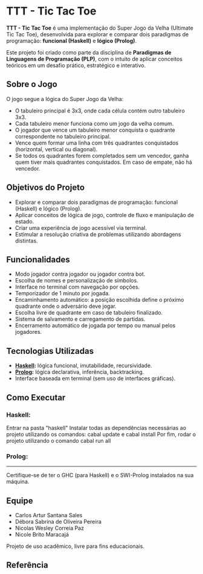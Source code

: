 # TTT - Tic Tac Toe

**TTT - Tic Tac Toe** é uma implementação do Super Jogo da Velha (Ultimate Tic Tac Toe), desenvolvida para explorar e comparar dois paradigmas de programação: **funcional (Haskell)** e **lógico (Prolog)**.

Este projeto foi criado como parte da disciplina de **Paradigmas de Linguagens de Programação (PLP)**, com o intuito de aplicar conceitos teóricos em um desafio prático, estratégico e interativo.

## Sobre o Jogo

O jogo segue a lógica do Super Jogo da Velha:

* O tabuleiro principal é 3x3, onde cada célula contém outro tabuleiro 3x3.
* Cada tabuleiro menor funciona como um jogo da velha comum.
* O jogador que vence um tabuleiro menor conquista o quadrante correspondente no tabuleiro principal.
* Vence quem formar uma linha com três quadrantes conquistados (horizontal, vertical ou diagonal).
* Se todos os quadrantes forem completados sem um vencedor, ganha quem tiver mais quadrantes conquistados. Em caso de empate, não há vencedor.

## Objetivos do Projeto

* Explorar e comparar dois paradigmas de programação: funcional (Haskell) e lógico (Prolog).
* Aplicar conceitos de lógica de jogo, controle de fluxo e manipulação de estado.
* Criar uma experiência de jogo acessível via terminal.
* Estimular a resolução criativa de problemas utilizando abordagens distintas.

## Funcionalidades

* Modo jogador contra jogador ou jogador contra bot.
* Escolha de nomes e personalização de símbolos.
* Interface no terminal com navegação por opções.
* Temporizador de 1 minuto por jogada.
* Encaminhamento automático: a posição escolhida define o próximo quadrante onde o adversário deve jogar.
* Escolha livre de quadrante em caso de tabuleiro finalizado.
* Sistema de salvamento e carregamento de partidas.
* Encerramento automático de jogada por tempo ou manual pelos jogadores.

## Tecnologias Utilizadas

* **[Haskell](https://www.haskell.org/):** lógica funcional, imutabilidade, recursividade.
* **[Prolog](https://www.swi-prolog.org/):** lógica declarativa, inferência, backtracking.
* Interface baseada em terminal (sem uso de interfaces gráficas).

## Como Executar

### Haskell:

Entrar na pasta "haskell"
Instalar todas as dependências necessárias ao projeto utilizando os comandos: cabal update e cabal install
Por fim, rodar o projeto utilizando o comando cabal run all

### Prolog: 

-----------

Certifique-se de ter o GHC (para Haskell) e o SWI-Prolog instalados na sua máquina.

## Equipe

* Carlos Artur Santana Sales
* Débora Sabrina de Oliveira Pereira
* Nicolas Wesley Correia Paz
* Nicole Brito Maracajá

Projeto de uso acadêmico, livre para fins educacionais.

## Referência

**[](https://tictactoefree.com/pt/super-jogo-da-velha/regras)**
